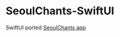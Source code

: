 # SeoulChants-SwiftUI
SwiftUI ported [SeoulChants app](https://apps.apple.com/kr/app/seoul-chants/id1476223185)
